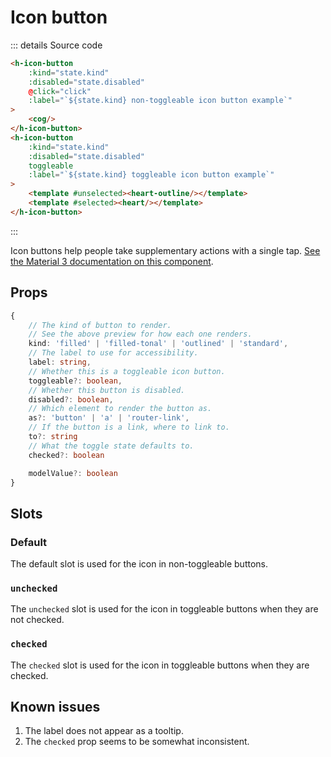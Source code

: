 # Icon button

<script setup>
import { HIconButton } from '../../src/'
import Preview from '../Preview.vue'
import Cog from '~icons/mdi/cog-outline'
import Heart from '~icons/mdi/heart'
import HeartOutline from '~icons/mdi/heart-outline'
const previewOptions = {
    disabled: {
        kind: 'bool',
        default: false,
        label: 'Disabled'
    },
    kind: {
        kind: 'select',
        default: 'standard',
        label: 'Kind',
        options: [
            {
                value: 'filled',
                label: 'Filled'
            },
            {
                value: 'filled-tonal',
                label: 'Filled tonal'
            },
            {
                value: 'outlined',
                label: 'Outlined'
            },
            {
                value: 'standard',
                label: 'Standard'
            }
        ]
    }
}

const click = () => alert('you clicked the button!')
</script>

<preview :options="previewOptions" v-slot="{ state }">
    <h-icon-button
        :kind="state.kind"
        :disabled="state.disabled"
        @click="click"
        :label="`${state.kind} non-toggleable icon button example`"
    >
        <cog/>
    </h-icon-button>
    <h-icon-button
        :kind="state.kind"
        :disabled="state.disabled"
        toggleable
        :label="`${state.kind} toggleable icon button example`"
    >
        <template #unselected><heart-outline/></template>
        <template #selected><heart/></template>
    </h-icon-button>
</preview>

::: details Source code

```html
<h-icon-button
    :kind="state.kind"
    :disabled="state.disabled"
    @click="click"
    :label="`${state.kind} non-toggleable icon button example`"
>
    <cog/>
</h-icon-button>
<h-icon-button
    :kind="state.kind"
    :disabled="state.disabled"
    toggleable
    :label="`${state.kind} toggleable icon button example`"
>
    <template #unselected><heart-outline/></template>
    <template #selected><heart/></template>
</h-icon-button>
```

:::

Icon buttons help people take supplementary actions with a single tap.
[See the Material 3 documentation on this component][m3-icon-button].

[m3-icon-button]: https://m3.material.io/components/icon-buttons/overview

## Props

```ts
{
    // The kind of button to render.
    // See the above preview for how each one renders.
    kind: 'filled' | 'filled-tonal' | 'outlined' | 'standard',
    // The label to use for accessibility.
    label: string,
    // Whether this is a toggleable icon button.
    toggleable?: boolean,
    // Whether this button is disabled.
    disabled?: boolean,
    // Which element to render the button as.
    as?: 'button' | 'a' | 'router-link',
    // If the button is a link, where to link to.
    to?: string
    // What the toggle state defaults to.
    checked?: boolean

    modelValue?: boolean
}
```

## Slots

### Default

The default slot is used for the icon in non-toggleable buttons.

### `unchecked`

The `unchecked` slot is used for the icon in toggleable buttons when they are
not checked.

### `checked`

The `checked` slot is used for the icon in toggleable buttons when they are
checked.

## Known issues

1. The label does not appear as a tooltip.
1. The `checked` prop seems to be somewhat inconsistent.